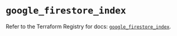 # `google_firestore_index`

Refer to the Terraform Registry for docs: [`google_firestore_index`](https://registry.terraform.io/providers/hashicorp/google/6.45.0/docs/resources/firestore_index).
